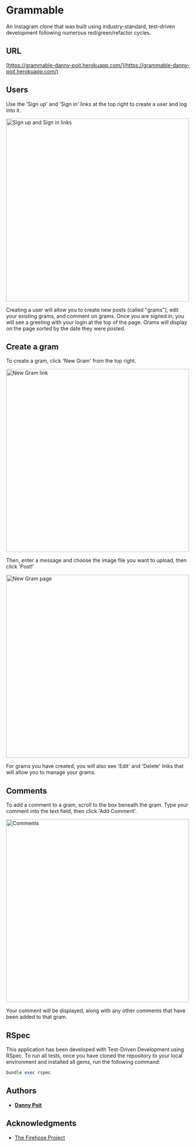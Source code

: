 # Grammable

An Instagram clone that was built using industry-standard, test-driven development following numerous red/green/refactor cycles.

## URL

[https://grammable-danny-poit.herokuapp.com/](https://grammable-danny-poit.herokuapp.com/)

## Users

Use the 'Sign up' and 'Sign in' links at the top right to create a user and log into it.

<img src="https://i.imgur.com/npVu622.png" alt="Sign up and Sign in links" width="500"/>

Creating a user will allow you to create new posts (called "grams"), edit your existing grams, and comment on grams. Once you are signed in, you will see a greeting with your login at the top of the page. Grams will display on the page sorted by the date they were posted.

## Create a gram

To create a gram, click 'New Gram' from the top right.

<img src="https://i.imgur.com/BhBF9L6.png" alt="New Gram link" width="500"/>

Then, enter a message and choose the image file you want to upload, then click 'Post!'

<img src="https://i.imgur.com/RyArM91.png" alt="New Gram page" width="500"/>

For grams you have created, you will also see 'Edit' and 'Delete' links that will allow you to manage your grams.

## Comments

To add a comment to a gram, scroll to the box beneath the gram. Type your comment into the text field, then click 'Add Comment'.

<img src="https://i.imgur.com/aE7UwMP.png" alt="Comments" width="500"/>

Your comment will be displayed, along with any other comments that have been added to that gram.

## RSpec

This application has been developed with Test-Driven Development using RSpec. To run all tests, once you have cloned the repository to your local environment and installed all gems, run the following command:

```ruby
bundle exec rspec
```

## Authors

* **[Danny Poit](https://github.com/dpoit)**

## Acknowledgments

* [The Firehose Project](http://thefirehoseproject.com/)
